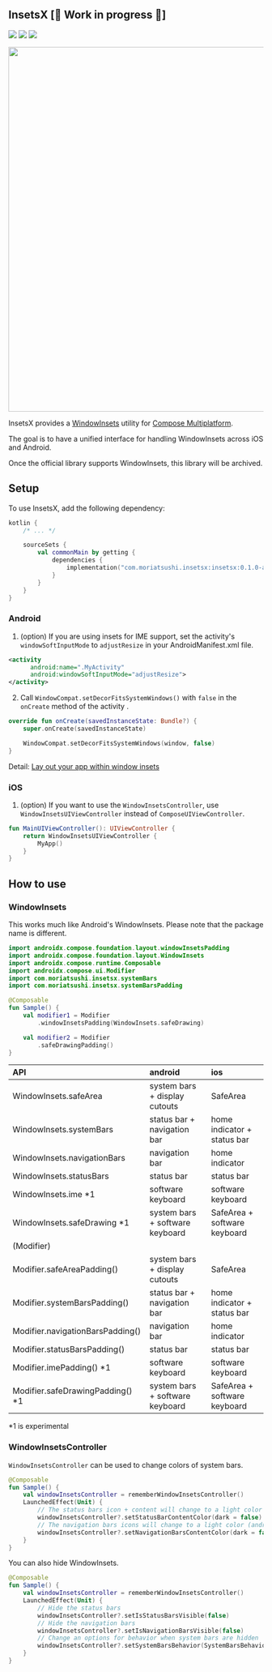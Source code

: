 ## InsetsX  [🚧 Work in progress 🚧]
[![](https://img.shields.io/badge/Kotlin-Multiplatform-%237f52ff?logo=kotlin)](https://kotlinlang.org/docs/multiplatform.html)
[![](https://img.shields.io/maven-central/v/com.moriatsushi.insetsx/insetsx)](https://mvnrepository.com/artifact/com.moriatsushi.insetsx/insetsx)
[![](https://img.shields.io/github/license/mori-atsushi/insetsx)](https://github.com/mori-atsushi/insetsx/blob/main/LICENSE)

<img src="https://user-images.githubusercontent.com/13435109/236607484-22248c02-65de-4954-97a3-349907a2343e.png" width="720px"/>

InsetsX provides a [WindowInsets](https://developer.android.com/reference/kotlin/androidx/compose/foundation/layout/WindowInsets) utility for [Compose Multiplatform](https://www.jetbrains.com/lp/compose-multiplatform/).

The goal is to have a unified interface for handling WindowInsets across iOS and Android.

Once the official library supports WindowInsets, this library will be archived.

## Setup
To use InsetsX, add the following dependency:

```kotlin
kotlin {
    /* ... */

    sourceSets {
        val commonMain by getting {
            dependencies {
                implementation("com.moriatsushi.insetsx:insetsx:0.1.0-alpha08")
            }
        }
    }
}
```

### Android
1. (option) If you are using insets for IME support, set the activity's `windowSoftInputMode` to `adjustResize` in your AndroidManifest.xml file.

```xml
<activity
      android:name=".MyActivity"
      android:windowSoftInputMode="adjustResize">
</activity>
```

2. Call `WindowCompat.setDecorFitsSystemWindows()` with `false` in the `onCreate` method of the activity .

```kotlin
override fun onCreate(savedInstanceState: Bundle?) {
    super.onCreate(savedInstanceState)

    WindowCompat.setDecorFitsSystemWindows(window, false)
}
```

Detail: [Lay out your app within window insets](https://developer.android.com/develop/ui/views/layout/insets)

### iOS

1. (option) If you want to use the `WindowInsetsController`, use `WindowInsetsUIViewController` instead of `ComposeUIViewController`.

```kotlin
fun MainUIViewController(): UIViewController {
    return WindowInsetsUIViewController {
        MyApp()
    }
}
```

## How to use
### WindowInsets
This works much like Android's WindowInsets.
Please note that the package name is different.

```kotlin
import androidx.compose.foundation.layout.windowInsetsPadding
import androidx.compose.foundation.layout.WindowInsets
import androidx.compose.runtime.Composable
import androidx.compose.ui.Modifier
import com.moriatsushi.insetsx.systemBars
import com.moriatsushi.insetsx.systemBarsPadding

@Composable
fun Sample() {
    val modifier1 = Modifier
        .windowInsetsPadding(WindowInsets.safeDrawing)

    val modifier2 = Modifier
        .safeDrawingPadding()
}
```

API|android|ios
:--|:--|:--
WindowInsets.safeArea|system bars + display cutouts|SafeArea
WindowInsets.systemBars|status bar + navigation bar|home indicator + status bar
WindowInsets.navigationBars|navigation bar|home indicator
WindowInsets.statusBars|status bar|status bar
WindowInsets.ime *1|software keyboard|software keyboard
WindowInsets.safeDrawing *1|system bars + software keyboard|SafeArea + software keyboard
(Modifier)||
Modifier.safeAreaPadding()|system bars + display cutouts|SafeArea
Modifier.systemBarsPadding()|status bar + navigation bar|home indicator + status bar
Modifier.navigationBarsPadding()|navigation bar|home indicator
Modifier.statusBarsPadding()|status bar|status bar
Modifier.imePadding() *1|software keyboard|software keyboard
Modifier.safeDrawingPadding() *1|system bars + software keyboard|SafeArea + software keyboard

*1 is experimental

### WindowInsetsController
`WindowInsetsController` can be used to change colors of system bars.

```kotlin
@Composable
fun Sample() {
    val windowInsetsController = rememberWindowInsetsController()
    LaunchedEffect(Unit) {
        // The status bars icon + content will change to a light color
        windowInsetsController?.setStatusBarContentColor(dark = false)
        // The navigation bars icons will change to a light color (android only)
        windowInsetsController?.setNavigationBarsContentColor(dark = false)
    }
}
```

You can also hide WindowInsets.

```kotlin
@Composable
fun Sample() {
    val windowInsetsController = rememberWindowInsetsController()
    LaunchedEffect(Unit) {
        // Hide the status bars
        windowInsetsController?.setIsStatusBarsVisible(false)
        // Hide the navigation bars
        windowInsetsController?.setIsNavigationBarsVisible(false)
        // Change an options for behavior when system bars are hidden
        windowInsetsController?.setSystemBarsBehavior(SystemBarsBehavior.Immersive)
    }
}
```
